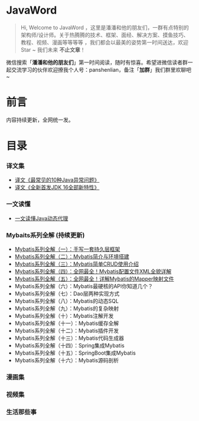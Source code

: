 # JavaWord


> Hi, Welcome to JavaWord ，这里是潘潘和他的朋友们，一群有点特别的架构师/设计师。关于热腾腾的技术、框架、面经、解决方案、摸鱼技巧、教程、视频、漫画等等等等 ，我们都会以最美的姿势第一时间送达，欢迎 Star ~ 我们未来 **不止文章**！

微信搜索「**潘潘和他的朋友们**」第一时间阅读，随时有惊喜。希望进微信读者群一起交流学习的伙伴欢迎撩我个人号：panshenlian，备注「**加群**」我们群里欢聊吧 ~



# 前言 

内容持续更新，全网统一发。 


# 目录


### 译文集
  
- [译文《最常见的10种Java异常问题》](https://mp.weixin.qq.com/s?__biz=MzkzNDE4MTk2MQ==&mid=2247483770&idx=1&sn=48633ef0f4aafe631914069b2635d92b&chksm=c2406c5cf537e54a06054c5e3be18b9e15447cb2be41e2f81b12518b1651a90939168e6b4e97&scene=126&sessionid=1608707060&key=fe562fe3407b6801bd9e13e29a73d0b9031717c2eba776b87b1fdaf1283ef2d886de6f1280ec5600aedc948d485379998e1594cc668330d068f02f20aacc8bbc460366c3268cc5c394dec177f3aeed01c1d71c67ebb371f446645de27ce4f3c2c7196d75b5e37909b856887000703bb4f3a05ff0cc66da38bf841e6a61be451e&ascene=1&uin=NTkwMTM1ODU1&devicetype=Windows+10&version=62080079&lang=zh_CN&exportkey=A9Hj75gVdFBGYX%2FP5o1u%2Bh4%3D&pass_ticket=zMpWeVWHVpBBdi5NZuYfDFFmpU1iEcC2k10K1XtiaszvZMBzlmKhz56LqJeoNJ4A&wx_header=0)
- [译文《全新首发JDK 16全部新特性》](https://mp.weixin.qq.com/s?__biz=MzkzNDE4MTk2MQ==&mid=2247483848&idx=1&sn=0c17279ac21b178087c2fb8006568b71&chksm=c2406ceef537e5f83eafae7d29e9e1c03348ce6897d599d08261db2d8d8713e31a65e705e962&scene=126&sessionid=1608707060&key=d959641199ec32c036da69e26f514f825ab0d7f7bb3b76dba3191e950fbbdd1e6eb5edf208cbc24707d462f3441203664b43dd0038be655a688c17a7e17f2fe2bd9e1fb9d40d309fe17cae80747270423d88049b9e4e4060e61b4d78b1edac78a025d611e022507afbc6a9572fdcf8cf9c5f1ae60a550d0f7bcaff35eb0b7a84&ascene=1&uin=NTkwMTM1ODU1&devicetype=Windows+10&version=62080079&lang=zh_CN&exportkey=A1miPKH3y95tB04PATj0E30%3D&pass_ticket=zMpWeVWHVpBBdi5NZuYfDFFmpU1iEcC2k10K1XtiaszvZMBzlmKhz56LqJeoNJ4A&wx_header=0)

### 一文读懂
 
- [一文读懂Java动态代理](https://mp.weixin.qq.com/s?__biz=MzkzNDE4MTk2MQ==&mid=2247483716&idx=1&sn=fcfe49deb9ee095b664b36510a76f07b&chksm=c2406c62f537e5749ceb287b7126a2dd5b5a66e04c3302aced81d6d0f1d6089d008404fc6232&scene=126&sessionid=1608707060&key=fe562fe3407b680105bd6b5a33f3a05124e5d5ab0442c1ba69c347d351c765fd9050c09d4d6053878c377efdcdadcf623cc782b579ce5b8c626e77bf5277c9a72e3d2a66766925624f68fede6bd2baef954eb55cc13d6701dd00fa3b57a7a99ec2764ca85119cc01fab2e9cd86b36d822922fac50dd099cb2ad33da52c3a644a&ascene=1&uin=NTkwMTM1ODU1&devicetype=Windows+10&version=62080079&lang=zh_CN&exportkey=A3PqT%2FhAucaejQvVmw3%2FgBs%3D&pass_ticket=zMpWeVWHVpBBdi5NZuYfDFFmpU1iEcC2k10K1XtiaszvZMBzlmKhz56LqJeoNJ4A&wx_header=0)

### Mybaits系列全解 (持续更新)

- [Mybatis系列全解（一）：手写一套持久层框架](https://mp.weixin.qq.com/s?__biz=MzkzNDE4MTk2MQ==&mid=2247483695&idx=1&sn=58e6e73e23fae0740a8ee847f814ca13&chksm=c2406c09f537e51ff7dac1859a5360aad4720d207356eb1cb3a9feaf228da7a609c6007f5be5&scene=126&sessionid=1608707060&key=0fc67a2e8fe8f71b528642f10cc1452f5428a094905e726d103d3de1e4f5fc39835da28f1e8f727df794ed6e76f0d788736bcc36fa2df5faaa34b83f36514ac1fa61b7195cc22c2f3efcb1b4618c8b86964cadff9604f523a0662e074e7205ea5a2ce27c528556c92d4e7201081f6fbf0b5af978acd74f5ea840255258cdc78e&ascene=1&uin=NTkwMTM1ODU1&devicetype=Windows+10&version=62080079&lang=zh_CN&exportkey=A0uGTs5vQCy0d9NPgb%2BpUQs%3D&pass_ticket=zMpWeVWHVpBBdi5NZuYfDFFmpU1iEcC2k10K1XtiaszvZMBzlmKhz56LqJeoNJ4A&wx_header=0)
- [Mybatis系列全解（二）：Mybatis简介与环境搭建](https://mp.weixin.qq.com/s?__biz=MzkzNDE4MTk2MQ==&mid=2247483750&idx=1&sn=bb9c055e052a7201a6a080d2a905ae6d&chksm=c2406c40f537e556e034e3d050d3f9442d96e96068e4cf0f7b4904ec85749268a9d9803c39ec&scene=126&sessionid=1608707060&key=2f88c2a11d638eea4885f3806ad184baf1a1a2be9d5a0065d33764c162bb16b6f1040609d243dd46d074d53289d6b936d220c7fc9f0778d642921ee396d92398b40f0b40f7d0cda8e21fb06e053050545ca5011c7f3c26a74551027bd53124d4591ff653fecd6f4dfb1d12aac3822c33dbd3246f76557304041e83d994fa8151&ascene=1&uin=NTkwMTM1ODU1&devicetype=Windows+10&version=62080079&lang=zh_CN&exportkey=A6DOPbmF0E8d15pUMZqiHLM%3D&pass_ticket=zMpWeVWHVpBBdi5NZuYfDFFmpU1iEcC2k10K1XtiaszvZMBzlmKhz56LqJeoNJ4A&wx_header=0)
- [Mybatis系列全解（三）：Mybatis简单CRUD使用介绍](https://mp.weixin.qq.com/s?__biz=MzkzNDE4MTk2MQ==&mid=2247483807&idx=1&sn=f0e6f88824b02295d788ebfb115406a1&chksm=c2406cb9f537e5afaa35f8fc2ec14e8b28c7781111af5472011e917dc42056a8bba868615c7a&scene=126&sessionid=1608707060&key=2f88c2a11d638eea2eeec2213f7f610d0ac22dc9348180a4f046290ab867e40ca4f02ed4be9f7a1b65919b7ac9c66f960f84882f9a65812d4571b720799f79a7f8e863e4b0c651e4720ae6ef2afa253b1cb47f7d073b695017c116d5aea21af17f27624c243728bd46de65b320c81ff80d6dfb627a58cde41e7878afbbd69a29&ascene=1&uin=NTkwMTM1ODU1&devicetype=Windows+10&version=62080079&lang=zh_CN&exportkey=A%2BC20xVlholcmoF6XYxLp7A%3D&pass_ticket=zMpWeVWHVpBBdi5NZuYfDFFmpU1iEcC2k10K1XtiaszvZMBzlmKhz56LqJeoNJ4A&wx_header=0)
- [Mybatis系列全解（四）：全网最全！Mybatis配置文件XML全貌详解](https://mp.weixin.qq.com/s?__biz=MzkzNDE4MTk2MQ==&mid=2247483944&idx=1&sn=02926109bbc6ead437cdeee91f9f8417&chksm=c2406f0ef537e618513ea67784087a78db4fadb368c57ff4693a7d0b210aa5b76a4fce8d6ca7&scene=126&sessionid=1608707060&key=d959641199ec32c029fe7702d2ba37de7758fd74e55490b5de62f4e36a82d466093367c610ad73e1180d75fc9500fe4ef4346877e80c314dfcb6cbb24e874aa4b749ca2d71bad5840f673626a4484626b7dad9fab7e4f4e52029a9c156b71a5b19290e8f50e08660432e69e3f10fe4abed79455e2a29756bba8fb0e431981eaa&ascene=1&uin=NTkwMTM1ODU1&devicetype=Windows+10&version=62080079&lang=zh_CN&exportkey=A%2BY4UuHzpD5G%2BhW0BJOsj94%3D&pass_ticket=zMpWeVWHVpBBdi5NZuYfDFFmpU1iEcC2k10K1XtiaszvZMBzlmKhz56LqJeoNJ4A&wx_header=0)
- [Mybatis系列全解（五）：全网最全！详解Mybatis的Mapper映射文件](https://mp.weixin.qq.com/s?__biz=MzkzNDE4MTk2MQ==&mid=2247484060&idx=1&sn=a2e0e707fe7a7bc8454630cd0a6ffa63&chksm=c2406fbaf537e6ac38bf995d2693407726476b49a8efae342e3e448b5909bf613a77c6e45dc0&cur_album_id=1607897175617781762&scene=189#rd)
- Mybatis系列全解（六）：Mybatis最硬核的API你知道几个？
- Mybatis系列全解（七）：Dao层两种实现方式
- Mybatis系列全解（八）：Mybatis的动态SQL
- Mybatis系列全解（九）：Mybatis的复杂映射
- Mybatis系列全解（十）：Mybatis注解开发
- Mybatis系列全解（十一）：Mybatis缓存全解
- Mybatis系列全解（十二）：Mybatis插件开发
- Mybatis系列全解（十三）：Mybatis代码生成器
- Mybatis系列全解（十四）：Spring集成Mybatis
- Mybatis系列全解（十五）：SpringBoot集成Mybatis
- Mybatis系列全解（十六）：Mybatis源码剖析


### 漫画集

### 视频集

### 生活那些事




